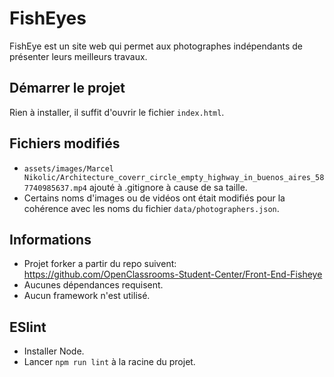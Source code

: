# FishEyes
FishEye est un site web qui permet aux photographes indépendants de présenter leurs meilleurs travaux.

## Démarrer le projet
Rien à installer, il suffit d'ouvrir le fichier `index.html`.

## Fichiers modifiés
- `assets/images/Marcel Nikolic/Architecture_coverr_circle_empty_highway_in_buenos_aires_587740985637.mp4` ajouté  à .gitignore à cause de sa taille.
- Certains noms d'images ou de vidéos ont était modifiés pour la cohérence avec les noms du fichier `data/photographers.json`.

## Informations
- Projet forker a partir du repo suivent: https://github.com/OpenClassrooms-Student-Center/Front-End-Fisheye
- Aucunes dépendances requisent.
- Aucun framework n'est utilisé.

## ESlint
- Installer Node.
- Lancer `npm run lint` à la racine du projet.